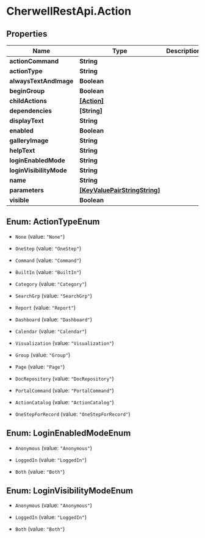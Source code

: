 # CherwellRestApi.Action

## Properties
Name | Type | Description | Notes
------------ | ------------- | ------------- | -------------
**actionCommand** | **String** |  | [optional] 
**actionType** | **String** |  | [optional] 
**alwaysTextAndImage** | **Boolean** |  | [optional] 
**beginGroup** | **Boolean** |  | [optional] 
**childActions** | [**[Action]**](Action.md) |  | [optional] 
**dependencies** | **[String]** |  | [optional] 
**displayText** | **String** |  | [optional] 
**enabled** | **Boolean** |  | [optional] 
**galleryImage** | **String** |  | [optional] 
**helpText** | **String** |  | [optional] 
**loginEnabledMode** | **String** |  | [optional] 
**loginVisibilityMode** | **String** |  | [optional] 
**name** | **String** |  | [optional] 
**parameters** | [**[KeyValuePairStringString]**](KeyValuePairStringString.md) |  | [optional] 
**visible** | **Boolean** |  | [optional] 


<a name="ActionTypeEnum"></a>
## Enum: ActionTypeEnum


* `None` (value: `"None"`)

* `OneStep` (value: `"OneStep"`)

* `Command` (value: `"Command"`)

* `BuiltIn` (value: `"BuiltIn"`)

* `Category` (value: `"Category"`)

* `SearchGrp` (value: `"SearchGrp"`)

* `Report` (value: `"Report"`)

* `Dashboard` (value: `"Dashboard"`)

* `Calendar` (value: `"Calendar"`)

* `Visualization` (value: `"Visualization"`)

* `Group` (value: `"Group"`)

* `Page` (value: `"Page"`)

* `DocRepository` (value: `"DocRepository"`)

* `PortalCommand` (value: `"PortalCommand"`)

* `ActionCatalog` (value: `"ActionCatalog"`)

* `OneStepForRecord` (value: `"OneStepForRecord"`)




<a name="LoginEnabledModeEnum"></a>
## Enum: LoginEnabledModeEnum


* `Anonymous` (value: `"Anonymous"`)

* `LoggedIn` (value: `"LoggedIn"`)

* `Both` (value: `"Both"`)




<a name="LoginVisibilityModeEnum"></a>
## Enum: LoginVisibilityModeEnum


* `Anonymous` (value: `"Anonymous"`)

* `LoggedIn` (value: `"LoggedIn"`)

* `Both` (value: `"Both"`)




